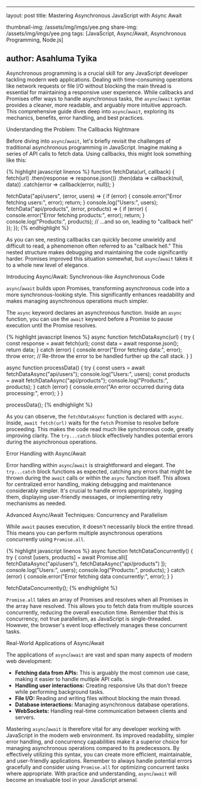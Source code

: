 
---
layout: post
title: Mastering Asynchronous JavaScript with Async Await

thumbnail-img: /assets/img/imgs/yee.png
share-img: /assets/img/imgs/yee.png
tags: [JavaScript, Async/Await, Asynchronous Programming, Node.js]

author: Asahluma Tyika
---

Asynchronous programming is a crucial skill for any JavaScript developer tackling modern web applications.  Dealing with time-consuming operations like network requests or file I/O without blocking the main thread is essential for maintaining a responsive user experience. While callbacks and Promises offer ways to handle asynchronous tasks, the `async`/`await` syntax provides a cleaner, more readable, and arguably more intuitive approach. This comprehensive guide dives deep into `async`/`await`, exploring its mechanics, benefits, error handling, and best practices.


Understanding the Problem: The Callbacks Nightmare

Before diving into `async`/`await`, let's briefly revisit the challenges of traditional asynchronous programming in JavaScript.  Imagine making a series of API calls to fetch data.  Using callbacks, this might look something like this:

{% highlight javascript linenos %}
function fetchData(url, callback) {
  fetch(url)
    .then(response => response.json())
    .then(data => callback(null, data))
    .catch(error => callback(error, null));
}

fetchData("api/users", (error, users) => {
  if (error) {
    console.error("Error fetching users:", error);
    return;
  }
  console.log("Users:", users);
  fetchData("api/products", (error, products) => {
    if (error) {
      console.error("Error fetching products:", error);
      return;
    }
    console.log("Products:", products);
    // ...and so on, leading to "callback hell"
  });
});
{% endhighlight %}

As you can see, nesting callbacks can quickly become unwieldy and difficult to read, a phenomenon often referred to as "callback hell."  This nested structure makes debugging and maintaining the code significantly harder.  Promises improved this situation somewhat, but `async`/`await` takes it to a whole new level of elegance.


Introducing Async/Await: Synchronous-like Asynchronous Code

`async`/`await` builds upon Promises, transforming asynchronous code into a more synchronous-looking style.  This significantly enhances readability and makes managing asynchronous operations much simpler.

The `async` keyword declares an asynchronous function.  Inside an `async` function, you can use the `await` keyword before a Promise to pause execution until the Promise resolves.

{% highlight javascript linenos %}
async function fetchDataAsync(url) {
  try {
    const response = await fetch(url);
    const data = await response.json();
    return data;
  } catch (error) {
    console.error("Error fetching data:", error);
    throw error; // Re-throw the error to be handled further up the call stack.
  }
}

async function processData() {
  try {
    const users = await fetchDataAsync("api/users");
    console.log("Users:", users);
    const products = await fetchDataAsync("api/products");
    console.log("Products:", products);
  } catch (error) {
    console.error("An error occurred during data processing:", error);
  }
}

processData();
{% endhighlight %}


As you can observe, the `fetchDataAsync` function is declared with `async`. Inside, `await fetch(url)` waits for the `fetch` Promise to resolve before proceeding. This makes the code read much like synchronous code, greatly improving clarity. The `try...catch` block effectively handles potential errors during the asynchronous operations.


Error Handling with Async/Await

Error handling within `async`/`await` is straightforward and elegant.  The `try...catch` block functions as expected, catching any errors that might be thrown during the `await` calls or within the `async` function itself.  This allows for centralized error handling, making debugging and maintenance considerably simpler.  It's crucial to handle errors appropriately, logging them, displaying user-friendly messages, or implementing retry mechanisms as needed.


Advanced Async/Await Techniques: Concurrency and Parallelism

While `await` pauses execution, it doesn't necessarily block the entire thread.  This means you can perform multiple asynchronous operations concurrently using `Promise.all`.

{% highlight javascript linenos %}
async function fetchDataConcurrently() {
  try {
    const [users, products] = await Promise.all([
      fetchDataAsync("api/users"),
      fetchDataAsync("api/products")
    ]);
    console.log("Users:", users);
    console.log("Products:", products);
  } catch (error) {
    console.error("Error fetching data concurrently:", error);
  }
}

fetchDataConcurrently();
{% endhighlight %}

`Promise.all` takes an array of Promises and resolves when all Promises in the array have resolved.  This allows you to fetch data from multiple sources concurrently, reducing the overall execution time.  Remember that this is concurrency, not true parallelism, as JavaScript is single-threaded.  However, the browser's event loop effectively manages these concurrent tasks.


Real-World Applications of Async/Await

The applications of `async`/`await` are vast and span many aspects of modern web development:

* **Fetching data from APIs:**  This is arguably the most common use case, making it easier to handle multiple API calls.
* **Handling user interactions:**  Creating responsive UIs that don't freeze while performing background tasks.
* **File I/O:** Reading and writing files without blocking the main thread.
* **Database interactions:**  Managing asynchronous database operations.
* **WebSockets:**  Handling real-time communication between clients and servers.

Mastering `async`/`await` is therefore vital for any developer working with JavaScript in the modern web environment. Its improved readability, simpler error handling, and concurrency capabilities make it a superior choice for managing asynchronous operations compared to its predecessors. By effectively utilizing this syntax, you can create more efficient, maintainable, and user-friendly applications.  Remember to always handle potential errors gracefully and consider using `Promise.all` for optimizing concurrent tasks where appropriate.  With practice and understanding, `async`/`await` will become an invaluable tool in your JavaScript arsenal.
